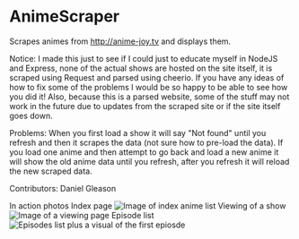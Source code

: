 # AnimeScraper
Scrapes animes from http://anime-joy.tv and displays them.

Notice:
I made this just to see if I could just to educate myself in NodeJS and Express, none of the actual shows are hosted on the site itself, it is scraped using Request and parsed using cheerio. If you have any ideas of how to fix some of the problems I would be so happy to be able to see how you did it! Also, because this is a parsed website, some of the stuff may not work in the future due to updates from the scraped site or if the site itself goes down.

Problems:
When you first load a show it will say "Not found" until you refresh and then it scrapes the data (not sure how to pre-load the data).
If you load one anime and then attempt to go back and load a new anime it will show the old anime data until you refresh, after you refresh it will reload the new scraped data.

Contributors:
Daniel Gleason

In action photos
Index page
![Image of index anime list](http://i.imgur.com/AMcQh8x.png)
Viewing of a show
![Image of a viewing page](http://i.imgur.com/oQcqr5L.png)
Episode list
![Episodes list plus a visual of the first epiosde](http://i.imgur.com/bKD5ejn.png)

